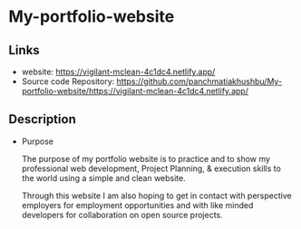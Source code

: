 # My-portfolio-website

## Links

  + website: https://vigilant-mclean-4c1dc4.netlify.app/
  + Source code Repository: https://github.com/panchmatiakhushbu/My-portfolio-website/https://vigilant-mclean-4c1dc4.netlify.app/

## Description

  + Purpose

    The purpose of my portfolio website is to practice and to show my professional web development, Project Planning, & execution skills to the world using a simple and clean website.

    Through this website I am also hoping to get in contact with perspective employers for employment opportunities and with like minded developers for collaboration on open source projects.

    
    
